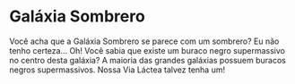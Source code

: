 # Galáxia Sombrero

Você acha que a Galáxia Sombrero se parece com um sombrero? Eu não tenho
certeza... Oh! Você sabia que existe um buraco negro supermassivo no centro
desta galáxia? A maioria das grandes galáxias possuem buracos negros
supermassivos. Nossa Via Láctea talvez tenha um!

